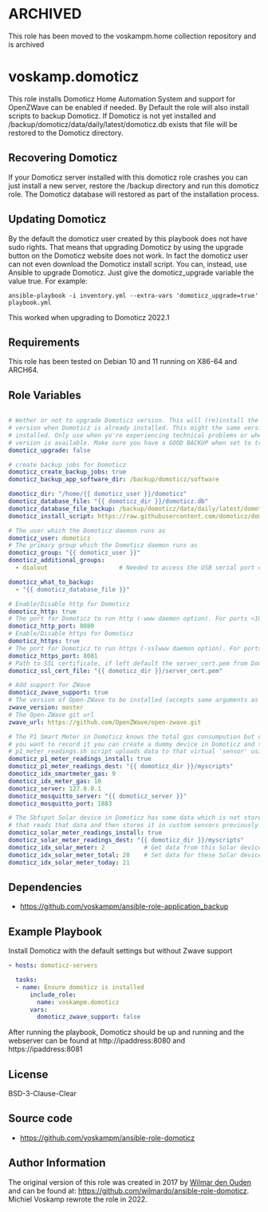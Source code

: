 # ARCHIVED
This role has been moved to the voskampm.home collection repository and is archived

# voskamp.domoticz
This role installs Domoticz Home Automation System and support for OpenZWave can be enabled if needed. By Default the role will also install scripts to backup Domoticz. If Domoticz is not yet installed and /backup/domoticz/data/daily/latest/domoticz.db exists that file will be restored to the Domoticz directory.

## Recovering Domoticz
If your Domoticz server installed with this domoticz role crashes you can just install a new server, restore the /backup directory and run this domoticz role. The Domoticz database will restored as part of the installation process.

## Updating Domoticz
By the default the domoticz user created by this playbook does not have sudo rights. That means that upgrading Domoticz by using the upgrade button on the Domoticz website does not work. In fact the domoticz user can not even download the Domoticz install script. You can, instead, use Ansible to upgrade Domoticz. Just give the domoticz_upgrade variable the value true. For example:

```ansible-playbook -i inventory.yml --extra-vars 'domoticz_upgrade=true' playbook.yml```

This worked when upgrading to Domoticz 2022.1

## Requirements
This role has been tested on Debian 10 and 11 running on X86-64 and ARCH64.

## Role Variables
```yaml

# Wether or not to upgrade Domoticz version. This will (re)install the latest Domoticz
# version when Domoticz is already installed. This might the same version as is already
# installed. Only use when yo're experiencing technical problems or when a new Domoticz 
# version is available. Make sure you have a GOOD BACKUP when set to true.
domoticz_upgrade: false

# create backup jobs for Domoticz
domoticz_create_backup_jobs: true
domoticz_backup_app_software_dir: /backup/domoticz/software

domoticz_dir: "/home/{{ domoticz_user }}/domoticz"
domoticz_database_file: "{{ domoticz_dir }}/domoticz.db"
domoticz_database_file_backup: /backup/domoticz/data/daily/latest/domoticz.db
domoticz_install_script: https://raw.githubusercontent.com/domoticz/domoticz/master/scripts/install.sh

# The user which the Domoticz daemon runs as
domoticz_user: domoticz
# The primary group which the Domoticz daemon runs as
domoticz_group: "{{ domoticz_user }}"
domoticz_additional_groups:
  - dialout                    # Needed to access the USB serial port connected to the P1 Smart Meter

domoticz_what_to_backup:
  - "{{ domoticz_database_file }}"

# Enable/Disable http for Domoticz
domoticz_http: true
# The port for Domoticz to run http (-www daemon option). For ports <1024 root privileges are required, better to setup a reverse proxy with for example Nginx
domoticz_http_port: 8080
# Enable/Disable https for Domoticz
domoticz_https: true
# The port for Domoticz to run https (-sslwww daemon option). For ports <1024 root privileges are required, better to setup a reverse proxy with for example Nginx
domoticz_https_port: 8081
# Path to SSL certificate, if left default the server_cert.pem from Domoticz will be used (-sslcert daemon option)
domoticz_ssl_cert_file: "{{ domoticz_dir }}/server_cert.pem"

# Add support for ZWave
domoticz_zwave_support: true
# The version of Open-ZWave to be installed (accepts same arguments as version parameter of git module)
zwave_version: master
# The Open-ZWave git url
zwave_url: https://github.com/OpenZWave/open-zwave.git

# The P1 Smart Meter in Domoticz knows the total gas consumpution but does not record it for later usage. If 
# you want to record it you can create a dummy device in Domoticz and then create a virtual 'sensor'. The
# p1_meter_readings.sh script uploads data to that virtual 'sensor' using Mosquitto.
domoticz_p1_meter_readings_install: true
domoticz_p1_meter_readings_dest: "{{ domoticz_dir }}/myscripts"
domoticz_idx_smartmeter_gas: 9
domoticz_idx_meter_gas: 10
domoticz_server: 127.0.0.1
domoticz_mosquitto_server: "{{ domoticz_server }}"
domoticz_mosquitto_port: 1883

# The Sbfspot Solar device in Domoticz has some data which is not stored in the Domoticz database. We created a script 
# that reads that data and then stores it in custom sensors previously created in Domoticz (Not yet as part of this role). The value of # the *idx* parameters will probably be different for your Domoticz server!
domoticz_solar_meter_readings_install: true
domoticz_solar_meter_readings_dest: "{{ domoticz_dir }}/myscripts"
domoticz_idx_solar_meter: 2           # Get data from this Solar device
domoticz_idx_solar_meter_total: 20    # Set data for these Solar devices
domoticz_idx_solar_meter_today: 21
```

## Dependencies
* https://github.com/voskampm/ansible-role-application_backup

## Example Playbook
Install Domoticz with the default settings but without Zwave support
```yaml
- hosts: domoticz-servers

  tasks:
  - name: Ensure domoticz is installed
      include_role:
        name: voskampm.domoticz
      vars:
        domoticz_zwave_support: false
```
After running the playbook, Domoticz should be up and running and the webserver can be found at http://ipaddress:8080 and https://ipaddress:8081

## License
BSD-3-Clause-Clear

## Source code
* https://github.com/voskampm/ansible-role-domoticz

## Author Information
The original version of this role was created in 2017 by [Wilmar den Ouden](https://wilmardenouden.nl) and can be found at: https://github.com/wilmardo/ansible-role-domoticz. Michiel Voskamp rewrote the role in 2022.
